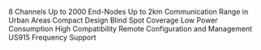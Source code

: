 8 Channels
Up to 2000 End-Nodes
Up to 2km Communication Range in Urban Areas
Compact Design
Blind Spot Coverage
Low Power Consumption
High Compatibility
Remote Configuration and Management
US915 Frequency Support
